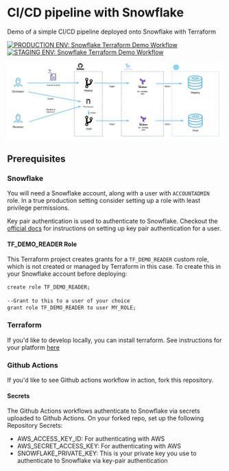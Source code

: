 # CI/CD pipeline with Snowflake
Demo of a simple CI/CD pipeline deployed onto Snowflake with Terraform

[![PRODUCTION ENV: Snowflake Terraform Demo Workflow](https://github.com/sfc-gh-sekim/cicd-snowflake-with-terraform-demo/actions/workflows/snowflake-terraform-demo-prod.yml/badge.svg)](https://github.com/sfc-gh-sekim/cicd-snowflake-with-terraform-demo/actions/workflows/snowflake-terraform-demo-prod.yml)
[![STAGING ENV: Snowflake Terraform Demo Workflow](https://github.com/sfc-gh-sekim/cicd-snowflake-with-terraform-demo/actions/workflows/snowflake-terraform-demo-staging.yml/badge.svg)](https://github.com/sfc-gh-sekim/cicd-snowflake-with-terraform-demo/actions/workflows/snowflake-terraform-demo-staging.yml)

![diagram](./docs/cicd_flow_diagram.png)

## Prerequisites 

### Snowflake

You will need a Snowflake account, along with a user with `ACCOUNTADMIN` role. In a true production setting consider setting up a role with least privilege permissions.

Key pair authentication is used to authenticate to Snowflake. Checkout the [official docs](https://docs.snowflake.com/en/user-guide/key-pair-auth#configuring-key-pair-authentication) for instructions on setting up key pair authentication for a user.

#### TF_DEMO_READER Role

This Terraform project creates grants for a `TF_DEMO_READER` custom role, which is not created or managed by Terraform in this case. To create this in your Snowflake account before deploying:

```
create role TF_DEMO_READER;

--Grant to this to a user of your choice
grant role TF_DEMO_READER to user MY_ROLE;
```

### Terraform

If you'd like to develop locally, you can install terraform. See instructions for your platform [here](https://developer.hashicorp.com/terraform/tutorials/aws-get-started/install-cli)


### Github Actions

If you'd like to see Github actions workflow in action, fork this repository.

#### Secrets

The Github Actions workflows authenticate to Snowflake via secrets uploaded to Github Actions. On your forked repo, set up the following Repository Secrets:

- AWS_ACCESS_KEY_ID: For authenticating with AWS
- AWS_SECRET_ACCESS_KEY: For authenticating with AWS
- SNOWFLAKE_PRIVATE_KEY: This is your private key you use to authenticate to Snowflake via key-pair authentication





